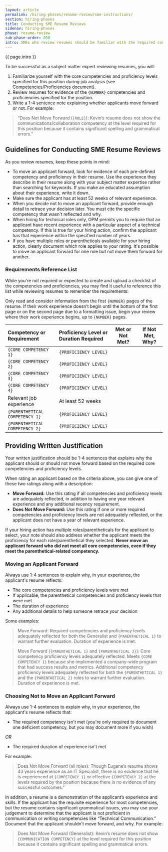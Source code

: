 ```yaml
---
layout: article
permalink: /hiring-phases/resume-review/sme-instructions/
section: hiring-phases
title: Conducting SME Resume Reviews
sidenav: hiring-phases
phase: resume-review
sub-phase-order: 050
intro: SMEs who review resumes should be familiar with the required competencies and proficiencies. They'll use these to assess resumes for the right experience, which determines whether the applicant will be further assessed in an interview.
---
```


<p class="usa-intro">
  {{ page.intro }}
</p>

To be successful as a subject matter expert reviewing resumes, you will:

1. Familiarize yourself with the core competencies and proficiency levels specified for this position during job analysis (see Competencies/Proficiencies document).
2. Review resumes for evidence of the `{NUMBER}` competencies and proficiencies specified for the position.
3. Write a 1-4 sentence note explaining whether applicants move forward or not. For example:
> “Does Not Move Forward (`{ROLE}`): Kevin’s resume does not show the communications/collaboration competency at the level required for this position because it contains significant spelling and grammatical errors.”

## Guidelines for Conducting SME Resume Reviews

As you review resumes, keep these points in mind:

- To move an applicant forward, look for evidence of each pre-defined competency and proficiency in their resume. Use the experience they describe in their resume along with your subject matter expertise rather than searching for keywords. If you make an educated assumption about their experience, write it down.
- Make sure the applicant has at least 52 weeks of relevant experience.
- When you decide not to move an applicant forward, provide enough detail to retrace your decision later. You must cite the specific competency that wasn't reflected and why.
- When hiring for technical roles only, OPM permits you to require that an applicant have recent experience with a particular aspect of a technical competency. If this is true for your hiring action, confirm the applicant has that experience within the specified number of years.
- If you have multiple roles or parentheticals available for your hiring action, clearly document which role applies to your rating. It's possible to move an applicant forward for one role but not move them forward for another.

### Requirements Reference List

While you're not required or expected to create and upload a checklist of the competencies and proficiencies, you may find it useful to reference this list while reviewing resumes to remember the requirements:

Only read and consider information from the first `{NUMBER}` pages of the resume. If their work experience doesn’t begin until the bottom of the first page or on the second page due to a formatting issue, begin your review where their work experience begins, up to `{NUMBER}` pages.

| Competency or Requirement | Proficiency Level or Duration Required | Met or Not Met? | If Not Met, Why?
|:---|:---|:---:|:---:|
| `{CORE COMPETENCY 1}` | `{PROFICIENCY LEVEL}` |  |   |
| `{CORE COMPETENCY 2}` | `{PROFICIENCY LEVEL}` |  |   |
| `{CORE COMPETENCY 3}` | `{PROFICIENCY LEVEL}` |  |   |
| `{CORE COMPETENCY 4}` | `{PROFICIENCY LEVEL}` |  |   |
| Relevant job experience | At least 52 weeks |  |     |
| `{PARENTHETICAL COMPETENCY 1}` | `{PROFICIENCY LEVEL}` | | |
| `{PARENTHETICAL COMPETENCY 2}` | `{PROFICIENCY LEVEL}` |  ||

## Providing Written Justification

Your written justification should be 1-4 sentences that explains why the applicant should or should not move forward based on the required core competencies and proficiency levels.

When rating an applicant based on the criteria above, you can give one of these two ratings along with a description:

- **Move Forward:** Use this rating if all competencies and proficiency levels are adequately reflected, in addition to having one year relevant experience and any additional recency requirement.
- **Does Not Move Forward:** Use this rating if one or more required competencies and proficiency levels are not adequately reflected, or the applicant does not have a year of relevant experience.

If your hiring action has multiple roles/parentheticals for the applicant to select, your note should also address whether the applicant meets the proficiency for each role/parenthetical they selected. **Never move an applicant forward who did not meet all core competencies, even if they meet the parenthetical-related competency.**

### Moving an Applicant Forward

Always use 1-4 sentences to explain why, in your experience, the applicant's resume reflects:

- The core competencies and proficiency levels were met
- If applicable, the parenthetical competencies and proficiency levels that were met
- The duration of experience
- Any additional details to help someone retrace your decision

Some examples:

> Move Forward: Required competencies and proficiency levels adequately reflected for both the Generalist and `{PARENTHETICAL 1}` to warrant further evaluation. Duration of experience is met.

> Move Forward (`{PARENTHETICAL 1}` and `{PARENTHETICAL 2}`): Core competency proficiency levels adequately reflected. Meets `{CORE COMPETENCY 1}` because she implemented a company-wide program that had success results and metrics. Additional competency proficiency levels adequately reflected for both the `{PARENTHETICAL 1}` and the `{PARENTHETICAL 2}` roles to warrant further evaluation. Duration of experience is met.

### Choosing Not to Move an Applicant Forward

Always use 1-4 sentences to explain why, in your experience, the applicant's resume reflects that:

- The required competency isn't met (you're only required to document one deficient competency, but you may document more if you wish)

*OR*

- The required duration of experience isn't met

For example:

> Does Not Move Forward (all roles): Though Eugene’s resume shows 43 years experience as an IT Specialist, there is no evidence that he is experienced at `{COMPETENCY 1}` or effective `{COMPETENCY 2}` at the levels required by the position because there is no evidence of any successful outcomes.”

In addition, a resume is a demonstration of the applicant’s experience and skills. If the applicant has the requisite experience for most competencies, but the resume contains significant grammatical issues, you may use your judgement to determine that the applicant is not proficient in communication or writing competencies like “Technical Communication.” Document that the applicant shouldn’t move forward, and why. For example:

> Does Not Move Forward (Generalist): Kevin’s resume does not show `{COMMUNICATION COMPETENCY}` at the level required for this position because it contains significant spelling and grammatical errors.
